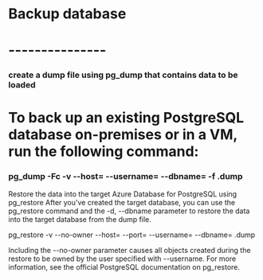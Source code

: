 # Backup database
# ---------------
### create a dump file using pg_dump that contains data to be loaded
# To back up an existing PostgreSQL database on-premises or in a VM, run the following command:
### pg_dump -Fc -v --host=<host> --username=<name> --dbname=<database name> -f <database>.dump

Restore the data into the target Azure Database for PostgreSQL using pg_restore
After you've created the target database, you can use the pg_restore command and the -d, --dbname parameter to restore the data into the target database from the dump file.

pg_restore -v --no-owner --host=<server name> --port=<port> --username=<user-name> --dbname=<target database name> <database>.dump

Including the --no-owner parameter causes all objects created during the restore to be owned by the user specified with --username. For more information, see the official PostgreSQL documentation on pg_restore.

